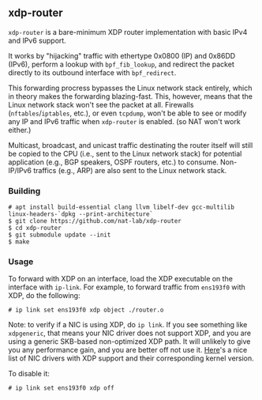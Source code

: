 xdp-router
---

`xdp-router` is a bare-minimum XDP router implementation with basic IPv4 and IPv6 support. 

It works by "hijacking" traffic with ethertype 0x0800 (IP) and 0x86DD (IPv6), perform a lookup with `bpf_fib_lookup`, and redirect the packet directly to its outbound interface with `bpf_redirect`. 

This forwarding procress bypasses the Linux network stack entirely, which in theory makes the forwarding blazing-fast. This, however, means that the Linux network stack won't see the packet at all. Firewalls (`nftables`/`iptables`, etc.), or even `tcpdump`, won't be able to see or modify any IP and IPv6 traffic when `xdp-router` is enabled. (so NAT won't work either.)

Multicast, broadcast, and unicast traffic destinating the router itself will still be copied to the CPU (i.e., sent to the Linux network stack) for potential application (e.g., BGP speakers, OSPF routers, etc.) to consume. Non-IP/IPv6 traffics (e.g., ARP) are also sent to the Linux network stack.

### Building

```
# apt install build-essential clang llvm libelf-dev gcc-multilib linux-headers-`dpkg --print-architecture`
$ git clone https://github.com/nat-lab/xdp-router
$ cd xdp-router
$ git submodule update --init
$ make
```

### Usage

To forward with XDP on an interface, load the XDP executable on the interface with `ip-link`. For example, to forward traffic from `ens193f0` with XDP, do the following:

```
# ip link set ens193f0 xdp object ./router.o
```

Note: to verify if a NIC is using XDP, do `ip link`. If you see something like `xdpgeneric`, that means your NIC driver does not support XDP, and you are using a generic SKB-based non-optimized XDP path. It will unlikely to give you any performance gain, and you are better off not use it. [Here](https://github.com/iovisor/bcc/blob/master/docs/kernel-versions.md#xdp)'s a nice list of NIC drivers with XDP support and their corresponding kernel version.

To disable it:

```
# ip link set ens193f0 xdp off
```
